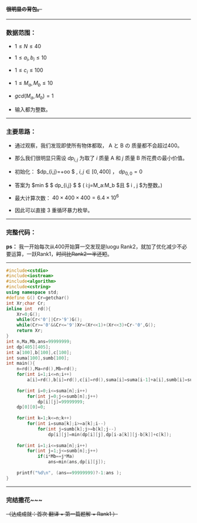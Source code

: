 #### ~~很明显の背包。~~

------------
### 数据范围：

- $1\le N\le 40$

- $1\le a_i,b_i\le 10$

- $1\le c_i\le 100$

- $1\le M_a,M_b\le 10$

-  $gcd(M_a,M_b)=1$

- 输入都为整数。

------------

### 主要思路：

- 通过观察，我们发现即使所有物体都取， A と B の 质量都不会超过400。

- 那么我们很明显只需设 $dp_{i,j}$ 为取了 $i$ 质量 A 和 $j$ 质量 B 所花费の最小价值。

- 初始化： $dp_{i,j}=+oo $ , $i,j \in [ 0 , 400 ]$ ， $dp_{0,0}=0$

- 答案为 $min $ $ dp_{i,j} $  $ ( i:j=M_a:M_b $且 $ i , j $为整数。)

- 最大计算次数： $40\times400\times400 = 6.4\times10^6$

- 因此可以直接 3 重循环暴力枚举。

------------
### 完整代码：

**ps：** 我一开始每次从400开始算一交发现是luogu Rank2，就加了优化减少不必要运算，一跃Rank1，~~时间比Rank2一半还短~~。

------------
```cpp
#include<cstdio>
#include<iostream>
#include<algorithm>
#include<cstring>
using namespace std;
#define G() Cr=getchar()
int Xr;char Cr;
inline int  rd(){
	Xr=0;G();
	while(Cr<'0'||Cr>'9')G();
	while(Cr>='0'&&Cr<='9')Xr=(Xr<<1)+(Xr<<3)+Cr-'0',G();
	return Xr;
}
int n,Ma,Mb,ans=99999999;
int dp[405][405];
int a[100],b[100],c[100];
int suma[100],sumb[100];
int main(){
	n=rd(),Ma=rd(),Mb=rd();
	for(int i=1;i<=n;i++)
		a[i]=rd(),b[i]=rd(),c[i]=rd(),suma[i]=suma[i-1]+a[i],sumb[i]=sumb[i-1]+b[i];
	
	for(int i=0;i<=suma[n];i++)
		for(int j=0;j<=sumb[n];j++)
			dp[i][j]=99999999;
	dp[0][0]=0;	
	
	for(int k=1;k<=n;k++)
		for(int i=suma[k];i>=a[k];i--)
			for(int j=sumb[k];j>=b[k];j--)
				dp[i][j]=min(dp[i][j],dp[i-a[k]][j-b[k]]+c[k]);		
	
	for(int i=1;i<=suma[n];i++)
		for(int j=1;j<=sumb[n];j++)
			if(i*Mb==j*Ma)
				ans=min(ans,dp[i][j]);
	
	printf("%d\n", (ans==99999999)?-1:ans );		
}


```


------------

### 完结撒花~~~

~~（达成成就：首次 翻译 + 第一篇题解 + Rank1 ）~~
